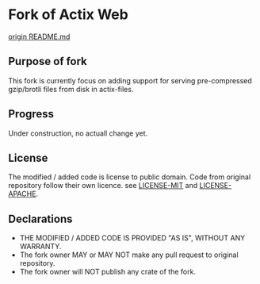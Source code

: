 # Fork of Actix Web
[origin README.md](actix-web/README.md)
## Purpose of fork
This fork is currently focus on adding support for serving pre-compressed gzip/brotli files from disk in actix-files.

## Progress
Under construction, no actuall change yet.

## License
The modified / added code is license to public domain. Code from original repository follow their own licence. see [LICENSE-MIT](LICENSE-MIT) and [LICENSE-APACHE](LICENSE-APACHE).

## Declarations
- THE MODIFIED / ADDED CODE IS PROVIDED "AS IS", WITHOUT ANY WARRANTY.
- The fork owner MAY or MAY NOT make any pull request to original repository.
- The fork owner will NOT publish any crate of the fork.
